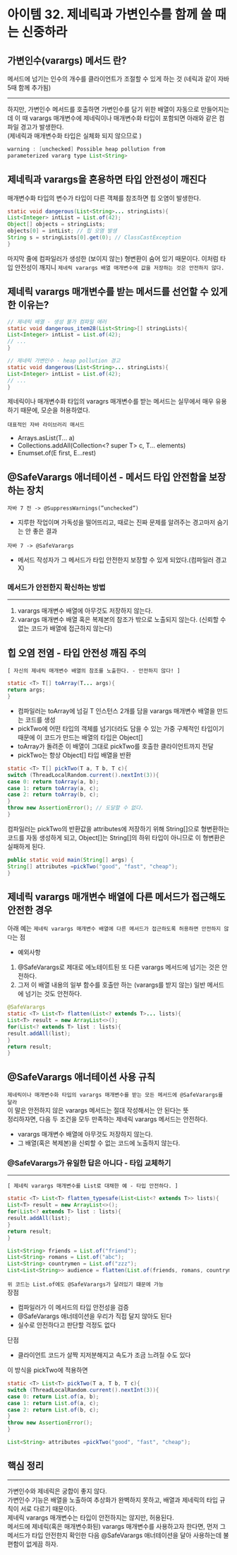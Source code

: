 # 아이템 32. 제네릭과 가변인수를 함께 쓸 때는 신중하라

## 가변인수(varargs) 메서드 란?

메서드에 넘기는 인수의 개수를 클라이언트가 조절할 수 있게 하는 것 (네릭과 같이 자바 5때 함께 추가됨)

---
하지만, 가변인수 메서드를 호출하면 가변인수를 담기 위한 배열이 자동으로 만들어지는데 이 때 varargs 매개변수에 제네릭이나 매개변수화 타입이 포함되면 아래와 같은 컴파일 경고가 발생한다. <br /> 
(제네릭과 매개변수화 타입은 실체화 되지 않으므로 )

```java
warning : [unchecked] Possible heap pollution from
parameterized vararg type List<String>
```

## 제네릭과 varargs을 혼용하면 타입 안전성이 깨진다

매개변수화 타입의 변수가 타입이 다른 객체를 참조하면 힙 오염이 발생한다.

```java
static void dangerous(List<String>... stringLists){
List<Integer> intList = List.of(42);
Object[] objects = stringLists;
objects[0] = intList; // 힙 오염 발생
String s = stringLists[0].get(0); // ClassCastException
}
```
마지막 줄에 컴파일러가 생성한 (보이지 않는) 형변환이 숨어 있기 때문이다. 이처럼 타입 안전성이 깨지니 `제네릭 varargs 배열 매개변수에 값을 저장하는 것은 안전하지 않다.`

## 제네릭 varargs 매개변수를 받는 메서드를 선언할 수 있게 한 이유는?

```java
// 제네릭 배열 - 생성 불가 컴파일 에러
static void dangerous_item28(List<String>[] stringLists){
List<Integer> intList = List.of(42);
// ...
}

// 제네릭 가변인수 - heap pollution 경고
static void dangerous(List<String>... stringLists){
List<Integer> intList = List.of(42);
// ...
}
```

제네릭이나 매개변수화 타입의 varagrs 매개변수를 받는 메서드는 실무에서 매우 유용하기 때문에, 모순을 허용하였다.

`대표적인 자바 라이브러리 매서드`
 - Arrays.asList(T... a) <br />
 - Collections.addAll(Collection<? super T> c, T... elements) <br />
 - Enumset.of(E first, E...rest) <br />

## @SafeVarargs 애너테이션 - 메서드 타입 안전함을 보장하는 장치
`자바 7 전 -> @SuppressWarnings(”unchecked”)`
 - 지루한 작업이며 가독성을 떨어뜨리고, 때로는 진짜 문제를 알려주는 경고마저 숨기는 안 좋은 결과

`자바 7 -> @SafeVarargs`
 - 메서드 작성자가 그 메서드가 타입 안전한지 보장할 수 있게 되었다.(컴파일러 경고 X)

### 메서드가 안전한지 확신하는 방법

---

1) varargs 매개변수 배열에 아무것도 저장하지 않는다.
2) varargs 매개변수 배열 혹은 복제본의 참조가 밖으로 노출되지 않는다. (신뢰할 수 없는 코드가 배열에 접근하지 않는다)

## 힙 오염 전염 - 타입 안전성 깨짐 주의

`[ 자신의 제네릭 매개변수 배열의 참조를 노출한다. - 안전하지 않다! ]`
```java
static <T> T[] toArray(T... args){
return args;
}
```
 - 컴파일러는 toArray에 넘길 T 인스턴스 2개를 담을 varargs 매개변수 배열을 만드는 코드를 생성
 - pickTwo에 어떤 타입의 객체를 넘기더라도 담을 수 있는 가중 구체적인 타입이기 때문에 이 코드가 만드는 배열의 타입은 Object[]
 - toArray가 돌려준 이 배열이 그대로 pickTwo를 호출한 클라이언트까지 전달
 - pickTwo는 항상 Object[] 타입 배열을 반환
```java
static <T> T[] pickTwo(T a, T b, T c){
switch (ThreadLocalRandom.current().nextInt(3)){
case 0: return toArray(a, b);
case 1: return toArray(a, c);
case 2: return toArray(b, c);
}
throw new AssertionError(); // 도달할 수 없다.
}
```
컴파일러는 pickTwo의 반환값을 attributes에 저장하기 위해 String[]으로 형변환하는 코드를 자동 생성하게 되고, Object[]는 String[]의 하위 타입이 아니므로 이 형변환은 실패하게 된다.

```java
public static void main(String[] args) {
String[] attributes =pickTwo("good", "fast", "cheap");
}
```

## 제네릭 varargs 매개변수 배열에 다른 메서드가 접근해도 안전한 경우

아래 예는 `제네릭 varargs 매개변수 배열에 다른 메서드가 접근하도록 허용하면 안전하지 않다`는 점
- 예외사항
1) @SafeVarargs로 제대로 에노테이트된 또 다른 varargs 메서드에 넘기는 것은 안전하다.
2) 그저 이 배열 내용의 일부 함수를 호출만 하는 (varargs를 받지 않는) 일반 메서드에 넘기는 것도 안전하다.

```java
@SafeVarargs
static <T> List<T> flatten(List<? extends T>... lists){
List<T> result = new ArrayList<>();
for(List<? extends T> list : lists){
result.addAll(list);
}
return result;
}
```

## @SafeVarargs 애너테이션 사용 규칙
`제네릭이나 매개변수화 타입의 varargs 매개변수를 받는 모든 메서드에 @SafeVarargs를 달라` <br /> 
이 말은 안전하지 않은 varargs 메서드는 절대 작성해서는 안 된다는 뜻 <br /> 
정리하자면, 다음 두 조건을 모두 만족하는 제네릭 varargs 메서드는 안전하다.
 - varargs 매개변수 배열에 아무것도 저장하지 않는다.
 - 그 배열(혹은 복제본)을 신뢰할 수 없는 코드에 노출하지 않는다.

### @SafeVarargs가 유일한 답은 아니다 - 타입 교체하기

---

`[ 제네릭 varargs 매개변수를 List로 대채한 예 - 타입 안전하다. ]`
```java
static <T> List<T> flatten_typesafe(List<List<? extends T>> lists){
List<T> result = new ArrayList<>();
for(List<? extends T> list : lists){
result.addAll(list);
}
return result;
}

List<String> friends = List.of("friend");
List<String> romans = List.of("abc");
List<String> countrymen = List.of("zzz");
List<List<String>> audience = flatten(List.of(friends, romans, countrymen));
```

`위 코드는 List.of에도 @SafeVarargs가 달려있기 떄문에 가능` <br /> 
 장점
 - 컴파일러가 이 메서드의 타입 안전성을 검증
 - @SafeVarargs 애너테이션을 우리가 직접 달지 않아도 된다
 - 실수로 안전하다고 판단할 걱정도 없다

단점
 - 클라이언트 코드가 살짝 지저분해지고 속도가 조금 느려질 수도 있다

이 방식을 pickTwo에 적용하면
```java
static <T> List<T> pickTwo(T a, T b, T c){
switch (ThreadLocalRandom.current().nextInt(3)){
case 0: return List.of(a, b);
case 1: return List.of(a, c);
case 2: return List.of(b, c);
}
throw new AssertionError();
}

List<String> attributes =pickTwo("good", "fast", "cheap");
```

## 핵심 정리

---
가변인수와 제네릭은 궁합이 좋지 않다. <br /> 
가변인수 기능은 배열을 노출하여 추상화가 완벽하지 못하고, 배열과 제네릭의 타입 규칙이 서로 다르기 때문이다. <br />
제네릭 varargs 매개변수는 타입이 안전하지는 않지만, 허용된다. <br />
메서드에 제네릭(혹은 매개변수화된) varargs 매개변수를 사용하고자 한다면, 먼저 그 메서드가 타입 안전한지 확인한 다음 @SafeVarargs 애너테이션을 달아 사용하는데 불편함이 없게끔 하자.

